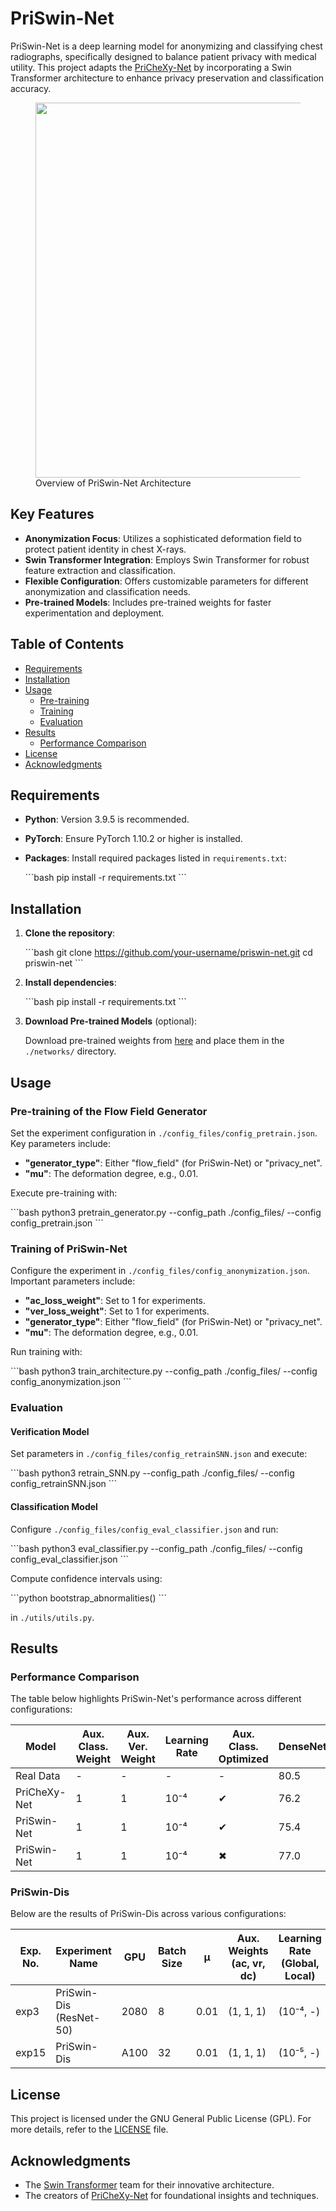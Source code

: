 # PriSwin-Net

PriSwin-Net is a deep learning model for anonymizing and classifying chest radiographs, specifically designed to balance patient privacy with medical utility. This project adapts the [PriCheXy-Net](https://github.com/kaipackhaeuser/PriCheXy-Net) by incorporating a Swin Transformer architecture to enhance privacy preservation and classification accuracy.

<figure>
    <img src="PriSwin-Net.png" width="600">
    <figcaption>Overview of PriSwin-Net Architecture</figcaption>
</figure>

## Key Features

- **Anonymization Focus**: Utilizes a sophisticated deformation field to protect patient identity in chest X-rays.
- **Swin Transformer Integration**: Employs Swin Transformer for robust feature extraction and classification.
- **Flexible Configuration**: Offers customizable parameters for different anonymization and classification needs.
- **Pre-trained Models**: Includes pre-trained weights for faster experimentation and deployment.

## Table of Contents

- [Requirements](#requirements)
- [Installation](#installation)
- [Usage](#usage)
  - [Pre-training](#pre-training-of-the-flow-field-generator)
  - [Training](#training-of-priswin-net)
  - [Evaluation](#evaluation)
- [Results](#results)
  - [Performance Comparison](#performance-comparison)
- [License](#license)
- [Acknowledgments](#acknowledgments)

## Requirements

- **Python**: Version 3.9.5 is recommended.
- **PyTorch**: Ensure PyTorch 1.10.2 or higher is installed.
- **Packages**: Install required packages listed in `requirements.txt`:

  \```bash
  pip install -r requirements.txt
  \```

## Installation

1. **Clone the repository**:

   \```bash
   git clone https://github.com/your-username/priswin-net.git
   cd priswin-net
   \```

2. **Install dependencies**:

   \```bash
   pip install -r requirements.txt
   \```

3. **Download Pre-trained Models** (optional):

   Download pre-trained weights from [here](https://github.com/your-username/Pre-trained-Weights) and place them in the `./networks/` directory.

## Usage

### Pre-training of the Flow Field Generator

Set the experiment configuration in `./config_files/config_pretrain.json`. Key parameters include:

- **"generator_type"**: Either "flow_field" (for PriSwin-Net) or "privacy_net".
- **"mu"**: The deformation degree, e.g., 0.01.

Execute pre-training with:

\```bash
python3 pretrain_generator.py --config_path ./config_files/ --config config_pretrain.json
\```

### Training of PriSwin-Net

Configure the experiment in `./config_files/config_anonymization.json`. Important parameters include:

- **"ac_loss_weight"**: Set to 1 for experiments.
- **"ver_loss_weight"**: Set to 1 for experiments.
- **"generator_type"**: Either "flow_field" (for PriSwin-Net) or "privacy_net".
- **"mu"**: The deformation degree, e.g., 0.01.

Run training with:

\```bash
python3 train_architecture.py --config_path ./config_files/ --config config_anonymization.json
\```

### Evaluation

#### Verification Model

Set parameters in `./config_files/config_retrainSNN.json` and execute:

\```bash
python3 retrain_SNN.py --config_path ./config_files/ --config config_retrainSNN.json
\```

#### Classification Model

Configure `./config_files/config_eval_classifier.json` and run:

\```bash
python3 eval_classifier.py --config_path ./config_files/ --config config_eval_classifier.json
\```

Compute confidence intervals using:

\```python
bootstrap_abnormalities()
\```

in `./utils/utils.py`.

## Results

### Performance Comparison

The table below highlights PriSwin-Net's performance across different configurations:

| Model        | Aux. Class. Weight | Aux. Ver. Weight | Learning Rate | Aux. Class. Optimized | DenseNet | Swin Transformer | Verification Score |
|--------------|--------------------|------------------|---------------|-----------------------|----------|------------------|--------------------|
| Real Data    | -                  | -                | -             | -                     | 80.5     | 84.3             | 81.8 ± 0.6         |
| PriCheXy-Net | 1                  | 1                | 10⁻⁴          | ✔                     | 76.2     | -                | 57.7 ± 4.0         |
| PriSwin-Net  | 1                  | 1                | 10⁻⁴          | ✔                     | 75.4     | 83.2             | 62.9 ± 4.9         |
| PriSwin-Net  | 1                  | 1                | 10⁻⁴          | ✖                     | 77.0     | -                | 66.6 ± 4.0         |

### PriSwin-Dis

Below are the results of PriSwin-Dis across various configurations:

| Exp. No. | Experiment Name             | GPU  | Batch Size | μ    | Aux. Weights (ac, vr, dc) | Learning Rate (Global, Local) | Dis. Loss avg. | Gradient Clipping | Aux. Class. optimized | VR Log Likel. | Class. Score (DenseNet)($\\uparrow$) | Ver. Score ($\\downarrow$) |
|----------|-----------------------------|------|------------|------|---------------------------|------------------------------|----------------|------------------|------------------------|---------------|--------------------------------------|--------------------------|
| exp3     | PriSwin-Dis (ResNet-50)     | 2080 | 8          | 0.01 | (1, 1, 1)                 | (10⁻⁴, -)                   | -              | ✖                | ✔                      | ✔             | 74.5 (DenseNet), 82.9 (SwinT)        | 51.6 ± 1.8               |
| exp15    | PriSwin-Dis                 | A100 | 32         | 0.01 | (1, 1, 1)                 | (10⁻⁵, -)                   | C₁ & C₂        | ✖                | ✔                      | ✖             | 77.0                                | 62.2 ± 3.6               |

## License

This project is licensed under the GNU General Public License (GPL). For more details, refer to the [LICENSE](LICENSE) file.

## Acknowledgments

- The [Swin Transformer](https://github.com/microsoft/Swin-Transformer) team for their innovative architecture.
- The creators of [PriCheXy-Net](https://github.com/kaipackhaeuser/PriCheXy-Net) for foundational insights and techniques.

